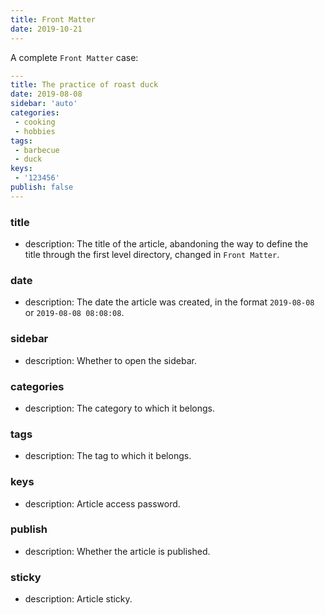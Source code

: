 ```yaml
---
title: Front Matter
date: 2019-10-21
---
```


A complete `Front Matter` case:

```yaml
---
title: The practice of roast duck
date: 2019-08-08
sidebar: 'auto'
categories:
 - cooking
 - hobbies
tags:
 - barbecue
 - duck
keys:
 - '123456' 
publish: false
---
```

### title

- description: The title of the article, abandoning the way to define the title through the first level directory, changed in `Front Matter`.

### date

- description: The date the article was created, in the format `2019-08-08` or `2019-08-08 08:08:08`.

### sidebar

- description: Whether to open the sidebar.

### categories

- description: The category to which it belongs.

### tags

- description: The tag to which it belongs.

### keys

- description: Article access password.

### publish

- description: Whether the article is published.

### sticky <Badge text="1.1.2+" />

- description: Article sticky.
